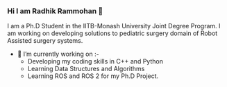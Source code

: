 ### Hi I am Radhik Rammohan 👋

I am a Ph.D Student in the IITB-Monash University Joint Degree Program. I am working on developing solutions to pediatric surgery domain of Robot Assisted surgery systems.

- 🔭 I’m currently working on :-
    - Developing my coding skills in C++ and Python
    - Learning Data Structures and Algorithms
    - Learning ROS and ROS 2 for my Ph.D Project.

<!--
**radhikiitb/radhikiitb** is a ✨ _special_ ✨ repository because its `README.md` (this file) appears on your GitHub profile.

Here are some ideas to get you started:

- 🔭 I’m currently working on ...
- 🌱 I’m currently learning ...
- 👯 I’m looking to collaborate on ...
- 🤔 I’m looking for help with ...
- 💬 Ask me about ...
- 📫 How to reach me: ...
- 😄 Pronouns: ...
- ⚡ Fun fact: ...
-->
